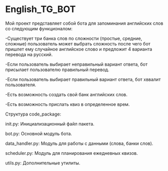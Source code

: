 # English_TG_BOT
Мой проект представляет собой  бота для запоминания английских слов со следующим функционалом:

-Существует три банка слов по сложности (простые, средние, сложные)
пользователь может выбрать сложность после чего бот пришлет ему случайное английское слово и предложит 4 варианта перевода на русский.

-Если пользователь выбирает неправильный вариант ответа, бот присылает пользователю правильный перевод.

-Если пользователь выбирает правильный вариант ответа, бот хввалит пользователя.

-Есть возможность создать свой банк английских слов.

-Есть возможность прислать квиз в определенное врем.

Структура code_package:

init.py: Инициализационный файл пакета.

bot.py: Основной модуль бота.

data_handler.py: Модуль для работы с данными (слова, банки слов).

scheduler.py: Модуль для планирования ежедневных квизов.

utils.py: Дополнительные утилиты.

